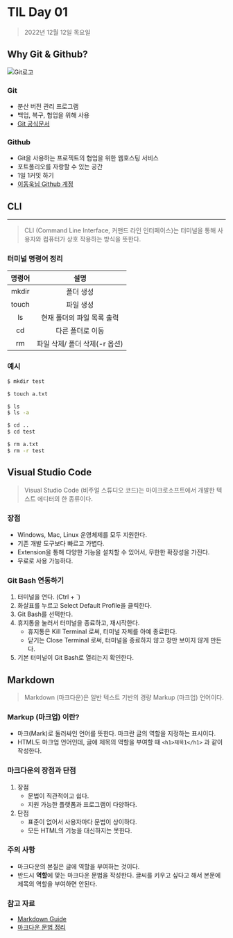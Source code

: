 # TIL Day 01

> 2022년 12월 12일 목요일

## Why Git & Github?
![Git로고](https://user-images.githubusercontent.com/49775540/168756716-68f9aebb-380f-4897-8141-78d8403f6113.png)

### Git
+ 분산 버전 관리 프로그램
+ 백업, 복구, 협업을 위해 사용
+ [Git 공식문서]( https://git-scm.com/book/ko/v2)

### Github
+ Git을 사용하는 프로젝트의 협업을 위한 웹호스팅 서비스
+ 포트폴리오를 자랑할 수 있는 공간
+ 1일 1커밋 하기
+ [이동욱님 Github 계정]( https://github.com/jojoldu)

## CLI
---
> CLI (Command Line Interface, 커맨드 라인 인터페이스)는 터미널을 통해 사용자와 컴퓨터가 상호 작용하는 방식을 뜻한다.

### **터미널 명령어 정리**
| 명령어| 설명 |
|:----: | :-----:| 
| mkdir | 폴더 생성 |
| touch | 파일 생성 |
| ls | 현재 폴더의 파일 목록 출력 |
| cd | 다른 폴더로 이동 |
| rm | 파일 삭제/ 폴더 삭제(-r 옵션) |

### **예시**
``` bash
$ mkdir test

$ touch a.txt

$ ls
$ ls -a

$ cd ..
$ cd test

$ rm a.txt
$ rm -r test
```

## Visual Studio Code
> Visual Studio Code (비주얼 스튜디오 코드)는 마이크로소프트에서 개발한 텍스트 에디터의 한 종류이다.

### 장점
+ Windows, Mac, Linux 운영체제를 모두 지원한다.
+ 기존 개발 도구보다 빠르고 가볍다.
+ Extension을 통해 다양한 기능을 설치할 수 있어서, 무한한 확장성을 가진다.
+ 무료로 사용 가능하다.

### Git Bash 연동하기
1. 터미널을 연다. (Ctrl + `)
2. 화살표를 누르고 Select Default Profile을 클릭한다.
3. Git Bash를 선택한다.
4. 휴지통을 눌러서 터미널을 종료하고, 재시작한다.
    - 휴지통은 Kill Terminal 로써, 터미널 자체를 아예 종료한다.
    - 닫기는 Close Terminal 로써, 터미널을 종료하지 않고 창만 보이지 않게 만든다.
5. 기본 터미널이 Git Bash로 열리는지 확인한다.

## Markdown
> Markdown (마크다운)은 일반 텍스트 기반의 경량 Markup (마크업) 언어이다.

### Markup (마크업) 이란?
+ 마크(Mark)로 둘러싸인 언어를 뜻한다. 마크란 글의 역할을 지정하는 표시이다.
+ HTML도 마크업 언어인데, 글에 제목의 역할을 부여할 때  `<h1>제목1</h1>` 과 같이 작성한다.

### 마크다운의 장점과 단점
1. 장점
     - 문법이 직관적이고 쉽다.
     - 지원 가능한 플랫폼과 프로그램이 다양하다.
2. 단점
     - 표준이 없어서 사용자마다 문법이 상이하다.
     - 모든 HTML의 기능을 대신하지는 못한다.

### 주의 사항
+ 마크다운의 본질은 글에 역할을 부여하는 것이다.
+ 반드시 **역할**에 맞는 마크다운 문법을 작성한다. 글씨를 키우고 싶다고 해서 본문에 제목의 역할을 부여하면 안된다.

### 참고 자료
+ [Markdown Guide]( https://www.markdownguide.org/basic-syntax/)
+ [마크다운 문법 정리](https://gist.github.com/ihoneymon/652be052a0727ad59601)
